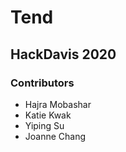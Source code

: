 # Tend
## HackDavis 2020

### Contributors

* Hajra Mobashar
* Katie Kwak
* Yiping Su
* Joanne Chang
